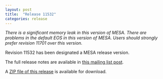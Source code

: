 ```yaml
---
layout: post
title:  "Release 11532"
categories: release
---
```


*There is a significant memory leak in this version of MESA.  There are problems in the default EOS in this version of MESA.  Users should strongly prefer revision 11701 over this version.*

Revision 11532 has been designated a MESA release version.

The full release notes are available in [this mailing list post][notes].

[notes]: https://lists.mesastar.org/pipermail/mesa-users/2019-March/009842.html

A [ZIP file of this release][zip] is available for download.

[zip]:http://sourceforge.net/projects/mesa/files/releases/mesa-r11532.zip/download
